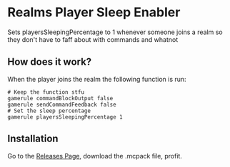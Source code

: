 # Realms Player Sleep Enabler
Sets playersSleepingPercentage to 1 whenever someone joins a realm so they don't have to faff about with commands and whatnot
## How does it work?
When the player joins the realm the following function is run:
```function
# Keep the function stfu
gamerule commandBlockOutput	false
gamerule sendCommandFeedback false
# Set the sleep percentage
gamerule playersSleepingPercentage 1
```
## Installation
Go to the [Releases Page](https://github.com/barxilly/Player-Sleep/releases), download the .mcpack file, profit.